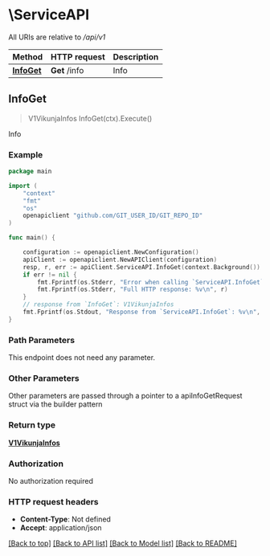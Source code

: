 # \ServiceAPI

All URIs are relative to */api/v1*

Method | HTTP request | Description
------------- | ------------- | -------------
[**InfoGet**](ServiceAPI.md#InfoGet) | **Get** /info | Info



## InfoGet

> V1VikunjaInfos InfoGet(ctx).Execute()

Info



### Example

```go
package main

import (
	"context"
	"fmt"
	"os"
	openapiclient "github.com/GIT_USER_ID/GIT_REPO_ID"
)

func main() {

	configuration := openapiclient.NewConfiguration()
	apiClient := openapiclient.NewAPIClient(configuration)
	resp, r, err := apiClient.ServiceAPI.InfoGet(context.Background()).Execute()
	if err != nil {
		fmt.Fprintf(os.Stderr, "Error when calling `ServiceAPI.InfoGet``: %v\n", err)
		fmt.Fprintf(os.Stderr, "Full HTTP response: %v\n", r)
	}
	// response from `InfoGet`: V1VikunjaInfos
	fmt.Fprintf(os.Stdout, "Response from `ServiceAPI.InfoGet`: %v\n", resp)
}
```

### Path Parameters

This endpoint does not need any parameter.

### Other Parameters

Other parameters are passed through a pointer to a apiInfoGetRequest struct via the builder pattern


### Return type

[**V1VikunjaInfos**](V1VikunjaInfos.md)

### Authorization

No authorization required

### HTTP request headers

- **Content-Type**: Not defined
- **Accept**: application/json

[[Back to top]](#) [[Back to API list]](../README.md#documentation-for-api-endpoints)
[[Back to Model list]](../README.md#documentation-for-models)
[[Back to README]](../README.md)

